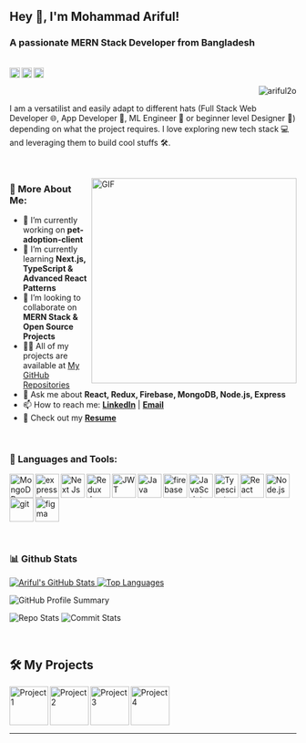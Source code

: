 ## Hey 👋, I'm Mohammad Ariful!
<h3 align="left">A passionate MERN Stack Developer from Bangladesh</h3>
<br/>
<a href='https://www.linkedin.com/in/ariful2o'><img align='left' alt="linkedin" src="https://raw.githubusercontent.com/rahul-jha98/rahul-jha98/561d474902b59c7429ec22bb73e225696c27b202/assets/linkedin.svg" height='18px'/></a>
<a href='https://twitter.com/ariful2o'><img align='left' alt="twitter" src="https://raw.githubusercontent.com/rahul-jha98/rahul-jha98/561d474902b59c7429ec22bb73e225696c27b202/assets/twitter.svg" height='18px'/></a>
<a href='https://www.facebook.com/ariful2o'><img alt="facebook" src="https://www.citypng.com/public/uploads/preview/outline-round-facebook-fb-icon-logo-701751695134773jn1popsjn6.png" height='18px'/></a>
<p align="right"> <img src="https://komarev.com/ghpvc/?username=ariful2o&label=Profile%20views&color=0e75b6&style=flat" alt="ariful2o" /> </p>

I am a versatilist and easily adapt to different hats (Full Stack Web Developer 🌐, App Developer 📱, ML Engineer 🤖 or beginner level Designer 🎨) depending on what the project requires. I love exploring new tech stack 💻 and leveraging them to build cool stuffs 🛠️. 
<br/>
<br/>
<br/>

<img align="right" alt="GIF" src="https://raw.githubusercontent.com/rahul-jha98/rahul-jha98/main/techstack.gif" width="360px"/>
  
### 🧐 More About Me:
- 🔭 I’m currently working on **pet-adoption-client**
- 🌱 I’m currently learning **Next.js, TypeScript & Advanced React Patterns**
- 🤝 I’m looking to collaborate on **MERN Stack & Open Source Projects**
- 👨‍💻 All of my projects are available at [My GitHub Repositories](https://github.com/ariful2o?tab=repositories)
- 💬 Ask me about **React, Redux, Firebase, MongoDB, Node.js, Express**
- 📫 How to reach me: **[LinkedIn](#)** | **[Email](mailto:arifulz848@gmail.com)**
- 📄 Check out my **[Resume](#)**


<br>

### 🔨 Languages and Tools:
<a href="https://mongodb.com" target="_blank"> <img align="left" src="https://cdn.worldvectorlogo.com/logos/mongodb-icon-1.svg" alt="MongoDB" height="42px"/> </a> 
<a href="https://expressjs.com" target="_blank"> <img align="left" src="https://adware-technologies.s3.amazonaws.com/uploads/technology/thumbnail/20/express-js.png" alt="express-js" height="42px"/> </a> 
<a href="https://nextjs.org" target="_blank"><img align="left" alt="Next Js" height ="42px" src="https://api.reliasoftware.com/uploads/next_js_services_ecfc2a17c9.webp"></a>
<a href="https://redux.js.org" target="_blank"> <img align="left" alt="Redux Js" height ="42px" src="https://static-00.iconduck.com/assets.00/redux-icon-2048x1945-ahvhunxp.png"> </a>
<a href="https://jwt.io/" target="_blank"><img align="left" alt="JWT" height ="42px" src="https://jwt.io/img/pic_logo.svg"></a>
<a href="https://www.java.com" target="_blank"><img align="left" alt="Java" height ="42px" src="https://raw.githubusercontent.com/rahul-jha98/github_readme_icons/main/language_and_tools/square/java/java.svg"></a>
<a href="https://firebase.google.com/" target="_blank"> <img align="left" src="https://raw.githubusercontent.com/rahul-jha98/github_readme_icons/main/language_and_tools/square/firebase/firebase.svg" alt="firebase" height ="42px"/> </a>
<a href="https://developer.mozilla.org/en-US/docs/Web/JavaScript" target="_blank"> <img align="left" alt="JavaScript" height ="42px"  src="https://raw.githubusercontent.com/rahul-jha98/github_readme_icons/main/language_and_tools/square/javascript/javascript.svg"> </a>
<a href="https://www.typescriptlang.org/" target="_blank"><img align="left" alt="Typescirpt" height ="42px" src="https://raw.githubusercontent.com/rahul-jha98/github_readme_icons/main/language_and_tools/square/typescript/typescript.svg"></a>
<a href="https://reactjs.org/" target="_blank"> <img align="left" alt="React" height ="42px" src="https://raw.githubusercontent.com/rahul-jha98/github_readme_icons/main/language_and_tools/square/react/react.svg"></a>
<a href="https://nodejs.org" target="_blank"><img align="left" alt="Node.js" height ="42px" src="https://raw.githubusercontent.com/rahul-jha98/github_readme_icons/main/language_and_tools/square/node/node.svg"></a>
<a href="https://git-scm.com/" target="_blank"> <img src="https://raw.githubusercontent.com/rahul-jha98/github_readme_icons/main/language_and_tools/square/git-scm/git-scm.svg" align="left" alt="git" height='42px'/> </a>
<a href="https://www.figma.com/" target="_blank"> <img src="https://raw.githubusercontent.com/rahul-jha98/github_readme_icons/main/language_and_tools/square/figma/figma.svg" alt="figma" height='42px'/> </a>

<br>


### 📊 Github Stats

<a href='https://github.com/ariful2o/github-stats-transparent'>
  
![Ariful's GitHub Stats](https://github-readme-stats.vercel.app/api?username=ariful2o&show_icons=true&theme=dark)
![Top Languages](https://github-readme-stats.vercel.app/api/top-langs/?username=ariful2o&layout=compact&theme=dark)

</a>

![GitHub Profile Summary](https://github-profile-summary-cards.vercel.app/api/cards/profile-details?username=ariful2o&theme=dark)


![Repo Stats](https://github-profile-summary-cards.vercel.app/api/cards/repos-per-language?username=ariful2o&theme=dark)
![Commit Stats](https://github-profile-summary-cards.vercel.app/api/cards/most-commit-language?username=ariful2o&theme=dark)


<br>

## 🛠️ My Projects

<a href="https://your-live-project-link.com" target="_blank">
  <img alt="Project 1" src="./projects/project1.svg" height="68" align="left">
</a>
<a href="https://your-second-project.com" target="_blank">
  <img alt="Project 2" src="./projects/project2.svg" height="68" align="left">
</a>
<a href="https://github.com/ariful2o/your-repo-name" target="_blank">
  <img alt="Project 3" src="./projects/project3.svg" height="68" align="left">
</a>
<a href="https://your-fourth-project.com" target="_blank">
  <img alt="Project 4" src="./projects/project4.svg" height="68" align="left">
</a>

<br clear="left"/>  

---
